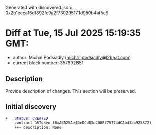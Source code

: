 Generated with discovered.json: 0x2b1ecca16df892fc9a2f730295171d950b4af5e9

# Diff at Tue, 15 Jul 2025 15:19:35 GMT:

- author: Michał Podsiadły (<michal.podsiadly@l2beat.com>)
- current block number: 357992851

## Description

Provide description of changes. This section will be preserved.

## Initial discovery

```diff
+   Status: CREATED
    contract DSToken (0xA6525Ae43eDCd03dC08E775774dCAbd3bb925872)
    +++ description: None
```
